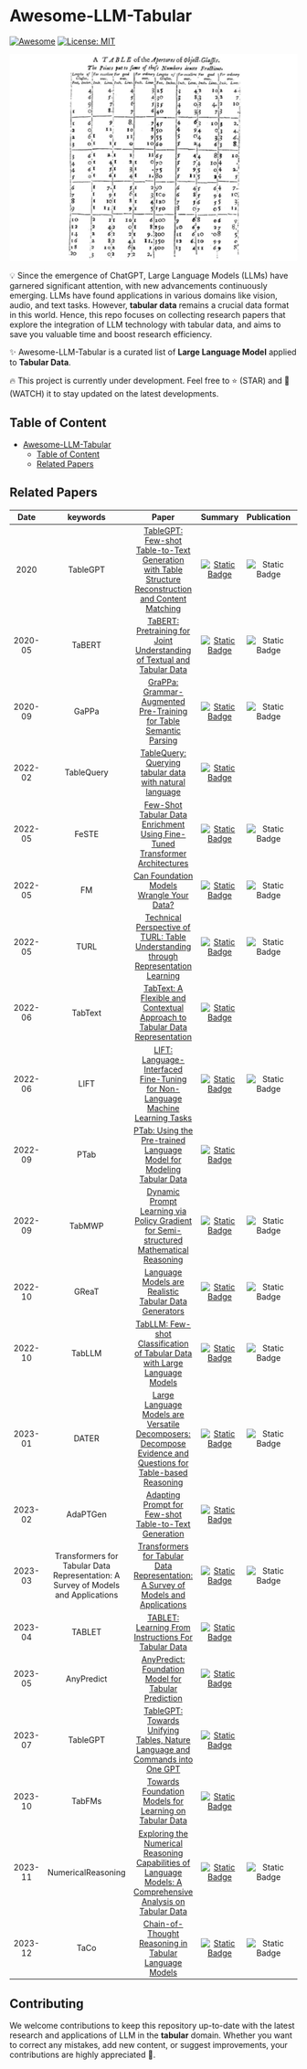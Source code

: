 # Awesome-LLM-Tabular
[![Awesome](https://awesome.re/badge.svg)](https://github.com/johnnyhwu/Awesome-LLM-Tabular)
[![License: MIT](https://img.shields.io/badge/License-MIT-green.svg)](https://opensource.org/licenses/MIT)

![](/resource/other/banner.png)

:bulb: Since the emergence of ChatGPT, Large Language Models (LLMs) have garnered significant attention, with new advancements continuously emerging. LLMs have found applications in various domains like vision, audio, and text tasks. However, **tabular data** remains a crucial data format in this world. Hence, this repo focuses on collecting research papers that explore the integration of LLM technology with tabular data, and aims to save you valuable time and boost research efficiency.

:sparkles: Awesome-LLM-Tabular is a curated list of **Large Language Model** applied to **Tabular Data**.

:fire: This project is currently under development. Feel free to :star: (STAR) and :telescope: (WATCH) it to stay updated on the latest developments.

## Table of Content

- [Awesome-LLM-Tabular](#awesome-llm-tabular)
  - [Table of Content](#table-of-content)
  - [Related Papers](#related-papers)

## Related Papers

| Date | keywords | Paper | Summary | Publication | Resource |
| :--: | :------: | :---: | :-----: | :---------: | :------: |
| 2020 | TableGPT | [TableGPT: Few-shot Table-to-Text Generation with Table Structure Reconstruction and Content Matching](https://aclanthology.org/2020.coling-main.179.pdf) | [![Static Badge](https://badgen.net/badge/color/TBA/red?label=)](/resource/summary/TableGPT2020.md) | ![Static Badge](https://badgen.net/badge/color/COLING/blue?label=) | [![Static Badge](https://badgen.net/badge/color/Code/black?label=)](https://github.com/syw1996/TableGPT) |
| 2020-05 | TaBERT| [TaBERT: Pretraining for Joint Understanding of Textual and Tabular Data](https://arxiv.org/abs/2005.08314) | [![Static Badge](https://badgen.net/badge/color/TBA/red?label=)](/resource/summary/TaBERT.md) | ![Static Badge](https://badgen.net/badge/color/ACL/blue?label=) | [![Static Badge](https://badgen.net/badge/color/Code/black?label=)](https://github.com/facebookresearch/TaBERT) |
| 2020-09 | GaPPa| [GraPPa: Grammar-Augmented Pre-Training for Table Semantic Parsing](https://arxiv.org/abs/2009.13845) | [![Static Badge](https://badgen.net/badge/color/TBA/red?label=)](/resource/summary/GraPPa.md) | ![Static Badge](https://badgen.net/badge/color/ICLR/blue?label=) | [![Static Badge](https://badgen.net/badge/color/Code/black?label=)](https://github.com/taoyds/grappa) |
| 2022-02 | TableQuery | [TableQuery: Querying tabular data with natural language](https://arxiv.org/pdf/2202.00454.pdf) | [![Static Badge](https://badgen.net/badge/color/ChatGPT/green?label=)](/resource/summary/TableQuery.md) | | |
| 2022-05 | FeSTE      | [Few-Shot Tabular Data Enrichment Using Fine-Tuned Transformer Architectures](https://aclanthology.org/2022.acl-long.111.pdf) | [![Static Badge](https://badgen.net/badge/color/ChatGPT/green?label=)](/resource/summary/FeSTE.md) | ![Static Badge](https://badgen.net/badge/color/ACL/blue?label=) | |
| 2022-05 | FM        | [Can Foundation Models Wrangle Your Data?](https://arxiv.org/abs/2205.09911) | [![Static Badge](https://badgen.net/badge/color/ChatGPT/green?label=)](/resource/summary/FM.md) | ![Static Badge](https://badgen.net/badge/color/VLDB/blue?label=) | [![Static Badge](https://badgen.net/badge/color/Code/black?label=)](https://github.com/HazyResearch/fm_data_tasks) |
| 2022-05 | TURL | [Technical Perspective of TURL: Table Understanding through Representation Learning](https://dl.acm.org/doi/abs/10.1145/3542700.3542708) | [![Static Badge](https://badgen.net/badge/color/TBA/red?label=)](/resource/summary/TURL.md) | ![Static Badge](https://badgen.net/badge/color/SIGMOD/blue?label=) | |
| 2022-06 | TabText    | [TabText: A Flexible and Contextual Approach to Tabular Data Representation](https://arxiv.org/abs/2206.10381) | [![Static Badge](https://badgen.net/badge/color/ChatGPT/green?label=)](/resource/summary/TabText.md) | | |
| 2022-06 | LIFT       | [LIFT: Language-Interfaced Fine-Tuning for Non-Language Machine Learning Tasks](https://arxiv.org/abs/2206.06565) | [![Static Badge](https://badgen.net/badge/color/ChatGPT/green?label=)](/resource/summary/LIFT.md) | ![Static Badge](https://badgen.net/badge/color/NeurIPS/blue?label=) | [![Static Badge](https://badgen.net/badge/color/Code/black?label=)](https://github.com/UW-Madison-Lee-Lab/LanguageInterfacedFineTuning) |
| 2022-09 | PTab | [PTab: Using the Pre-trained Language Model for Modeling Tabular Data](https://arxiv.org/pdf/2209.08060.pdf) | [![Static Badge](https://badgen.net/badge/color/ChatGPT/green?label=)](/resource/summary/PTab.md) | | |
| 2022-09 | TabMWP | [Dynamic Prompt Learning via Policy Gradient for Semi-structured Mathematical Reasoning](https://arxiv.org/abs/2209.14610) | [![Static Badge](https://badgen.net/badge/color/TBA/red?label=)](/resource/summary/TabMWP.md) | ![Static Badge](https://badgen.net/badge/color/ICLR/blue?label=) | ![Static Badge](https://badgen.net/badge/color/Code/black?label=)](https://promptpg.github.io/) |
| 2022-10 | GReaT | [Language Models are Realistic Tabular Data Generators](https://arxiv.org/pdf/2210.06280.pdf) | [![Static Badge](https://badgen.net/badge/color/ChatGPT/green?label=)](/resource/summary/PReaT.md) | ![Static Badge](https://badgen.net/badge/color/ICLR/blue?label=) | [![Static Badge](https://badgen.net/badge/color/Code/black?label=)](https://github.com/kathrinse/be_great) |
| 2022-10 | TabLLM | [TabLLM: Few-shot Classification of Tabular Data with Large Language Models](https://arxiv.org/pdf/2210.10723.pdf) | [![Static Badge](https://badgen.net/badge/color/ChatGPT/green?label=)](/resource/summary/TabLLM.md) | ![Static Badge](https://badgen.net/badge/color/AISTATS/blue?label=) | [![Static Badge](https://badgen.net/badge/color/Code/black?label=)](https://github.com/clinicalml/TabLLM) |
| 2023-01 | DATER | [Large Language Models are Versatile Decomposers: Decompose Evidence and Questions for Table-based Reasoning](https://arxiv.org/abs/2301.13808) | [![Static Badge](https://badgen.net/badge/color/TBA/red?label=)](/resource/summary/DATER.md) | ![Static Badge](https://badgen.net/badge/color/SIGIR/blue?label=) | |
| 2023-02 | AdaPTGen | [Adapting Prompt for Few-shot Table-to-Text Generation](https://arxiv.org/abs/2302.12468) | [![Static Badge](https://badgen.net/badge/color/TBA/red?label=)](/resource/summary/AdaPTGen.md) | | |
| 2023-03 | Transformers for Tabular Data Representation: A Survey of Models and Applications | [Transformers for Tabular Data Representation: A Survey of Models and Applications](https://aclanthology.org/2023.tacl-1.14/) | [![Static Badge](https://badgen.net/badge/color/TBA/red?label=)](/resource/summary/Survey1.md) | ![Static Badge](https://badgen.net/badge/color/TACL/blue?label=) | |
| 2023-04 | TABLET | [TABLET: Learning From Instructions For Tabular Data](https://arxiv.org/pdf/2304.13188.pdf) | [![Static Badge](https://badgen.net/badge/color/TBA/red?label=)](/resource/summary/TabLLM.md) | | [![Static Badge](https://badgen.net/badge/color/Code/black?label=)](https://github.com/dylan-slack/Tablet) |
| 2023-05 | AnyPredict | [AnyPredict: Foundation Model for Tabular Prediction](https://arxiv.org/pdf/2305.12081.pdf) | [![Static Badge](https://badgen.net/badge/color/TBA/red?label=)](/resource/summary/AnyPredict.md) | | |
| 2023-07 | TableGPT | [TableGPT: Towards Unifying Tables, Nature Language and Commands into One GPT](https://arxiv.org/pdf/2307.08674.pdf) | [![Static Badge](https://badgen.net/badge/color/TBA/red?label=)](/resource/summary/TableGPT2023.md) | | |
| 2023-10 | TabFMs | [Towards Foundation Models for Learning on Tabular Data](https://arxiv.org/pdf/2310.07338.pdf) | [![Static Badge](https://badgen.net/badge/color/ChatGPT/green?label=)](/resource/summary/TabFMs.md) | | |
| 2023-11 | NumericalReasoning | [Exploring the Numerical Reasoning Capabilities of Language Models: A Comprehensive Analysis on Tabular Data](https://arxiv.org/abs/2311.02216) | [![Static Badge](https://badgen.net/badge/color/TBA/red?label=)](/resource/summary/NR.md) | ![Static Badge](https://badgen.net/badge/color/EMNLP/blue?label=) | |
| 2023-12 | TaCo | [Chain-of-Thought Reasoning in Tabular Language Models](https://aclanthology.org/2023.findings-emnlp.734/) | [![Static Badge](https://badgen.net/badge/color/TBA/red?label=)](/resource/summary/TaCo.md) | ![Static Badge](https://badgen.net/badge/color/EMNLP/blue?label=) | [![Static Badge](https://badgen.net/badge/color/Code/black?label=)](https://github.com/SpursGoZmy/TaCo) |

## Contributing
We welcome contributions to keep this repository up-to-date with the latest research and applications of LLM in the **tabular** domain. Whether you want to correct any mistakes, add new content, or suggest improvements, your contributions are highly appreciated :hugs:.
